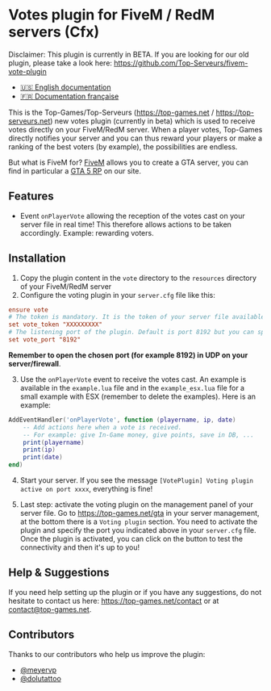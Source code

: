 # Votes plugin for FiveM / RedM servers (Cfx)

Disclaimer: This plugin is currently in BETA. If you are looking for our old plugin, please take a look here: https://github.com/Top-Serveurs/fivem-vote-plugin

- [:us: English documentation](./README.md)
- [:fr: Documentation française](./README_FR.md)

This is the Top-Games/Top-Serveurs (https://top-games.net / https://top-serveurs.net) new votes plugin (currently in beta) which is used to receive votes directly on your FiveM/RedM server. When a player votes, Top-Games directly notifies your server and you can thus reward your players or make a ranking of the best voters (by example), the possibilities are endless.

But what is FiveM for? [FiveM](https://top-games.net/gta/type/fivem) allows you to create a GTA server, you can find in particular a [GTA 5 RP](https://top-games.net/gta/type/roleplay) on our site.

## Features

- Event `onPlayerVote` allowing the reception of the votes cast on your server file in real time! This therefore allows actions to be taken accordingly. Example: rewarding voters.

## Installation

1. Copy the plugin content in the `vote` directory to the `resources` directory of your FiveM/RedM server
2. Configure the voting plugin in your `server.cfg` file like this:

```ini
ensure vote
# The token is mandatory. It is the token of your server file available on your panel https://top-games.net
set vote_token "XXXXXXXXX"
# The listening port of the plugin. Default is port 8192 but you can specify which one you want. Do not forget to configure it also on the management panel of your server on https://top-games.net/gta
set vote_port "8192"
```
**Remember to open the chosen port (for example 8192) in UDP on your server/firewall**.

3. Use the `onPlayerVote` event to receive the votes cast. An example is available in the `example.lua` file and in the `example_esx.lua` file for a small example with ESX (remember to delete the examples). Here is an example:

```lua
AddEventHandler('onPlayerVote', function (playername, ip, date)
    -- Add actions here when a vote is received.
    -- For example: give In-Game money, give points, save in DB, ...
    print(playername)
    print(ip)
    print(date)
end)
```

4. Start your server. If you see the message `[VotePlugin] Voting plugin active on port xxxx`, everything is fine!

5. Last step: activate the voting plugin on the management panel of your server file. Go to https://top-games.net/gta in your server management, at the bottom there is a `Voting plugin` section. You need to activate the plugin and specify the port you indicated above in your `server.cfg` file. Once the plugin is activated, you can click on the button to test the connectivity and then it's up to you!


## Help & Suggestions

If you need help setting up the plugin or if you have any suggestions, do not hesitate to contact us here: https://top-games.net/contact or at contact@top-games.net.

## Contributors

Thanks to our contributors who help us improve the plugin:
- [@meyervp](https://github.com/meyervp)
- [@dolutattoo](https://github.com/dolutattoo)

